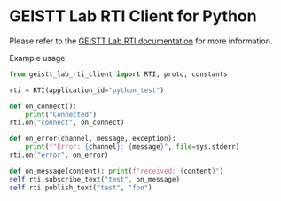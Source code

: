 # GEISTT Lab RTI Client for Python

Please refer to the [GEISTT Lab RTI documentation](https://gitlab.com/geistt/lab/rti/-/wikis/home) for more information.

Example usage:

```python
from geistt_lab_rti_client import RTI, proto, constants

rti = RTI(application_id="python_test")

def on_connect():
    print("Connected")
rti.on("connect", on_connect)

def on_error(channel, message, exception):
    print(f"Error: {channel}: {message}", file=sys.stderr)
rti.on("error", on_error)

def on_message(content): print(f"received: {content}")
self.rti.subscribe_text("test", on_message)
self.rti.publish_text("test", "foo")
```